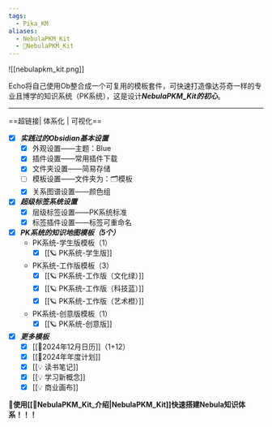 ```yaml
---
tags:
  - Pika_KM
aliases:
  - NebulaPKM_Kit
  - 🚀NebulaPKM_Kit
---
```

![[nebulapkm_kit.png]]

Echo将自己使用Ob整合成一个可复用的模板套件，可快速打造像达芬奇一样的专业且博学的知识系统（PK系统），这是设计***NebulaPKM_Kit的初心***。

---
==超链接| 体系化 | 可视化==

- [x]  ***实践过的Obsidian基本设置***
	- [x] 外观设置——主题：Blue
	- [x] 插件设置——常用插件下载
	- [x] 文件夹设置——简易存储
	- [ ] 模板设置——文件夹为：🗂模板
	- [x] 关系图谱设置——颜色组
- [x] ***超级标签系统设置***
	- [x] 层级标签设置——PK系统标准
	- [x] 标签插件设置——标签可重命名
- [x] ***PK系统的知识地图模板（5个）***
	- PK系统-学生版模板（1）
		- [x] [[🪐 PK系统-学生版]]
	- PK系统-工作版模板（3）
		- [x] [[🪐 PK系统-工作版（文化绿）]]
		- [x] [[🪐 PK系统-工作版（科技蓝）]]
		- [x] [[🪐 PK系统-工作版（艺术橙）]]
	- PK系统-创意版模板（1）
		- [x] [[🪐 PK系统-创意版]]
- [x] ***更多模板***
	- [x] [[🌊2024年12月日历]]（1+12）
	- [x] [[🌊2024年年度计划]]
	- [x] [[💡 读书笔记]]
	- [x] [[💡 学习新概念]]
	- [x] [[💡 商业画布]]

🚀**使用[[🚀NebulaPKM_Kit_介绍|NebulaPKM_Kit]]快速搭建Nebula知识体系！！！**

